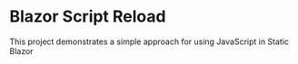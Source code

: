 # Blazor Script Reload

This project demonstrates a simple approach for using JavaScript in Static Blazor
